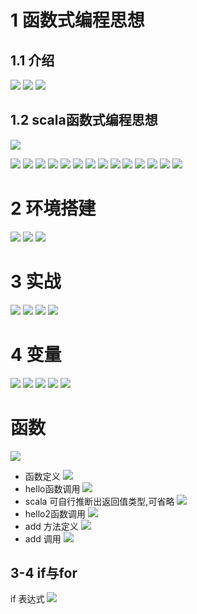 # 1 函数式编程思想
## 1.1 介绍
![](https://upload-images.jianshu.io/upload_images/4685968-339e97ac6c2f74e1.png?imageMogr2/auto-orient/strip%7CimageView2/2/w/1240)
![](https://upload-images.jianshu.io/upload_images/4685968-102c9902ed240289.png?imageMogr2/auto-orient/strip%7CimageView2/2/w/1240)
![](https://upload-images.jianshu.io/upload_images/4685968-3c5db14174facab2.png?imageMogr2/auto-orient/strip%7CimageView2/2/w/1240)

## 1.2 scala函数式编程思想
![](https://upload-images.jianshu.io/upload_images/4685968-f20e05ce3ed2ade7.png?imageMogr2/auto-orient/strip%7CimageView2/2/w/1240)

![](https://upload-images.jianshu.io/upload_images/4685968-6e5f0092617f1555.png?imageMogr2/auto-orient/strip%7CimageView2/2/w/1240)
![](https://upload-images.jianshu.io/upload_images/4685968-9b5c1c839d759c13.png?imageMogr2/auto-orient/strip%7CimageView2/2/w/1240)
![](https://upload-images.jianshu.io/upload_images/4685968-3fb3ae0fc9e04785.png?imageMogr2/auto-orient/strip%7CimageView2/2/w/1240)
![](https://upload-images.jianshu.io/upload_images/4685968-d2efca01137dbdf4.png?imageMogr2/auto-orient/strip%7CimageView2/2/w/1240)
![](https://upload-images.jianshu.io/upload_images/4685968-35df3a1c43c7b441.png?imageMogr2/auto-orient/strip%7CimageView2/2/w/1240)
![](https://upload-images.jianshu.io/upload_images/4685968-a3dd96d9d5da619c.png?imageMogr2/auto-orient/strip%7CimageView2/2/w/1240)
![](https://upload-images.jianshu.io/upload_images/4685968-f9756855c3ea00cd.png?imageMogr2/auto-orient/strip%7CimageView2/2/w/1240)
![](https://upload-images.jianshu.io/upload_images/4685968-5425c78582dea6ff.png?imageMogr2/auto-orient/strip%7CimageView2/2/w/1240)
![](https://upload-images.jianshu.io/upload_images/4685968-f1a3a200d4c32539.png?imageMogr2/auto-orient/strip%7CimageView2/2/w/1240)
![](https://upload-images.jianshu.io/upload_images/4685968-73f4ec0a9c90ac52.png?imageMogr2/auto-orient/strip%7CimageView2/2/w/1240)
![](https://upload-images.jianshu.io/upload_images/4685968-86a6d2c6848ff831.png?imageMogr2/auto-orient/strip%7CimageView2/2/w/1240)
![](https://upload-images.jianshu.io/upload_images/4685968-8ff29fefb0b777a5.png?imageMogr2/auto-orient/strip%7CimageView2/2/w/1240)
![](https://upload-images.jianshu.io/upload_images/4685968-d0e018fecd311c35.png?imageMogr2/auto-orient/strip%7CimageView2/2/w/1240)
![](https://upload-images.jianshu.io/upload_images/4685968-f87ac7dbe51b8c88.png?imageMogr2/auto-orient/strip%7CimageView2/2/w/1240)

# 2 环境搭建
![](https://upload-images.jianshu.io/upload_images/4685968-eb1a8a9515ca4a16.png?imageMogr2/auto-orient/strip%7CimageView2/2/w/1240)
![](https://upload-images.jianshu.io/upload_images/4685968-d7c2ec650536707b.png?imageMogr2/auto-orient/strip%7CimageView2/2/w/1240)
![](https://upload-images.jianshu.io/upload_images/4685968-24e4b51d46f40e36.png?imageMogr2/auto-orient/strip%7CimageView2/2/w/1240)

# 3 实战
![](https://upload-images.jianshu.io/upload_images/4685968-bb481d5e5b472b14.png?imageMogr2/auto-orient/strip%7CimageView2/2/w/1240)
![](https://upload-images.jianshu.io/upload_images/4685968-f6e7140a52894df6.png?imageMogr2/auto-orient/strip%7CimageView2/2/w/1240)
![](https://upload-images.jianshu.io/upload_images/4685968-eefd2b198099caba.png?imageMogr2/auto-orient/strip%7CimageView2/2/w/1240)
![](https://upload-images.jianshu.io/upload_images/4685968-89f2ff82140ce660.png?imageMogr2/auto-orient/strip%7CimageView2/2/w/1240)

# 4 变量
![](https://upload-images.jianshu.io/upload_images/4685968-047586eeea1a328a.png?imageMogr2/auto-orient/strip%7CimageView2/2/w/1240)
![](https://upload-images.jianshu.io/upload_images/4685968-7bbe0d0281d85125.png?imageMogr2/auto-orient/strip%7CimageView2/2/w/1240)
![](https://upload-images.jianshu.io/upload_images/4685968-8990c6953a845430.png?imageMogr2/auto-orient/strip%7CimageView2/2/w/1240)
![](https://upload-images.jianshu.io/upload_images/4685968-f5588b33482a4d81.png?imageMogr2/auto-orient/strip%7CimageView2/2/w/1240)
![](https://upload-images.jianshu.io/upload_images/4685968-6aafba75cc526bfe.png?imageMogr2/auto-orient/strip%7CimageView2/2/w/1240)

# 函数
![](https://upload-images.jianshu.io/upload_images/4685968-bfa46f29fafb8dc1.png?imageMogr2/auto-orient/strip%7CimageView2/2/w/1240)

- 函数定义
![](https://upload-images.jianshu.io/upload_images/4685968-99c4ec76b37a100c.png?imageMogr2/auto-orient/strip%7CimageView2/2/w/1240)
- hello函数调用
![](https://upload-images.jianshu.io/upload_images/4685968-2bd1ad212bff3f09.png?imageMogr2/auto-orient/strip%7CimageView2/2/w/1240)
- scala 可自行推断出返回值类型,可省略
![](https://upload-images.jianshu.io/upload_images/4685968-95a0142f0d3459c2.png?imageMogr2/auto-orient/strip%7CimageView2/2/w/1240)
- hello2函数调用
![](https://upload-images.jianshu.io/upload_images/4685968-dc4bbf0ddf2d6c14.png?imageMogr2/auto-orient/strip%7CimageView2/2/w/1240)
- add 方法定义
![](https://upload-images.jianshu.io/upload_images/4685968-3d6b637d6b73af19.png?imageMogr2/auto-orient/strip%7CimageView2/2/w/1240)
- add 调用
![](https://upload-images.jianshu.io/upload_images/4685968-e1142c0795b5d928.png?imageMogr2/auto-orient/strip%7CimageView2/2/w/1240)

## 3-4  if与for
 if 表达式
![](https://upload-images.jianshu.io/upload_images/4685968-82041d0552b5b562.png?imageMogr2/auto-orient/strip%7CimageView2/2/w/1240)
